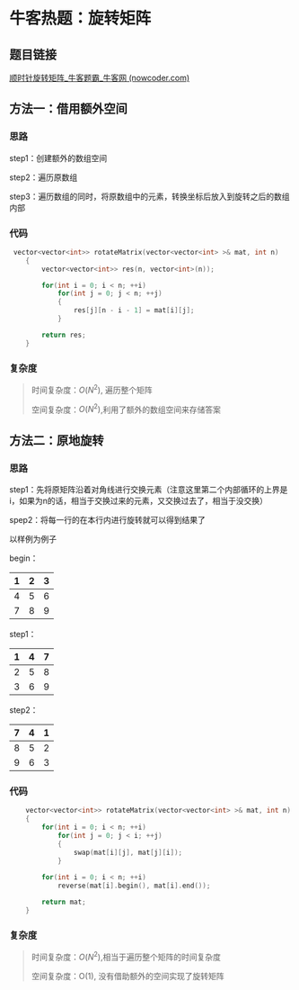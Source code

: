 # 牛客热题：旋转矩阵

## 题目链接

[顺时针旋转矩阵_牛客题霸_牛客网 (nowcoder.com)](https://www.nowcoder.com/practice/2e95333fbdd4451395066957e24909cc?tpId=295&tqId=25283&ru=/exam/oj&qru=/ta/format-top101/question-ranking&sourceUrl=%2Fexam%2Foj)

## 方法一：借用额外空间

### 思路

step1：创建额外的数组空间

step2：遍历原数组

step3：遍历数组的同时，将原数组中的元素，转换坐标后放入到旋转之后的数组内部

### 代码

```cpp
 vector<vector<int>> rotateMatrix(vector<vector<int> >& mat, int n) 
    {
        vector<vector<int>> res(n, vector<int>(n));

        for(int i = 0; i < n; ++i)
            for(int j = 0; j < n; ++j)
            {
                res[j][n - i - 1] = mat[i][j];
            }

        return res;
    }
```

### 复杂度

> 时间复杂度：$O(N ^ 2)$, 遍历整个矩阵
>
> 空间复杂度：$O(N ^ 2)$,利用了额外的数组空间来存储答案

## 方法二：原地旋转

### 思路

step1：先将原矩阵沿着对角线进行交换元素（注意这里第二个内部循环的上界是i，如果为n的话，相当于交换过来的元素，又交换过去了，相当于没交换）

spep2：将每一行的在本行内进行旋转就可以得到结果了

以样例为例子

begin：

|  1   |  2   |  3   |
| :--: | :--: | :--: |
|  4   |  5   |  6   |
|  7   |  8   |  9   |

step1：

|  1   |  4   |  7   |
| :--: | :--: | :--: |
|  2   |  5   |  8   |
|  3   |  6   |  9   |

step2：

|  7   |  4   |  1   |
| :--: | :--: | :--: |
|  8   |  5   |  2   |
|  9   |  6   |  3   |

### 代码

```cpp
    vector<vector<int>> rotateMatrix(vector<vector<int> >& mat, int n) 
    {
        for(int i = 0; i < n; ++i)
            for(int j = 0; j < i; ++j)
            {
                swap(mat[i][j], mat[j][i]);
            }
        
        for(int i = 0; i < n; ++i)
            reverse(mat[i].begin(), mat[i].end());

        return mat;
    }
```

### 复杂度

> 时间复杂度：$O(N ^ 2)$,相当于遍历整个矩阵的时间复杂度
>
> 空间复杂度：O(1), 没有借助额外的空间实现了旋转矩阵